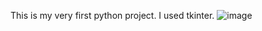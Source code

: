 This is my very first python project. I used tkinter.
![image](https://github.com/eeeyaaan/python_calculator/assets/129279332/5a5157b2-6d5a-44ff-89fc-c622272c54f4)
